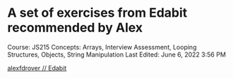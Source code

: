 # A set of exercises from Edabit recommended by Alex

Course: JS215
Concepts: Arrays, Interview Assessment, Looping Structures, Objects, String Manipulation
Last Edited: June 6, 2022 3:56 PM

[alexfdrover // Edabit](https://edabit.com/user/6vfjruFp8ZpRSi3AT)
